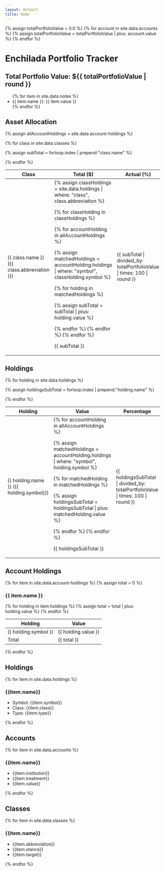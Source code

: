 ```yaml
---
layout: default
title: Home
---
```

{% assign totalPortfolioValue = 0.0 %}
{% for account in site.data.accounts %}
{% assign totalPortfolioValue = totalPortfolioValue | plus: account.value %}
{% endfor %}

# Enchilada Portfolio Tracker

## Total Portfolio Value: ${{ totalPortfolioValue | round }}

<ul>
{% for item in site.data.notes %}
<li>{{ item.name }}: {{ item.value }}</li>
{% endfor %}
</ul>

## Asset Allocation

<!-- get the list of all account holdings -->
{% assign allAccountHoldings = site.data.account-holdings %}

<table class="usa-table width-tablet">
<thead>
<th>Class</th>
<th class="text-right">Total ($)</th>
<th class="text-right">Actual (%)</th>  
<th class="text-right">Target (%)</th>
</thead>

<!-- For each asset class... -->
{% for class in site.data.classes %}
<!-- returns Total Stock Market, Cash, etc. -->

<!-- Set a subtotal variable that is unique to each asset class -->
{% assign subTotal = forloop.index | prepend:"class.name" %}

<tr>
<td>{{ class.name }} ({{ class.abbreviation }})</td>

<td class="text-right">
<!-- Get the list of holdings for that asset class. -->
{% assign classHoldings = site.data.holdings | where: "class", class.abbreviation %}
<!-- returns Berkshire for TSM, Cash for CSH, etc. -->

<!-- For each holding in the class... -->
{% for classHolding in classHoldings %}

<!-- For each holding across all accounts... -->
{% for accountHolding in allAccountHoldings %}

<!-- Filter the holdings across all accounts by the symbols for each class -->
{% assign matchedHoldings = accountHolding.holdings | where: "symbol", classHolding.symbol %}

<!-- For each of the matching/filtered holdings... -->
{% for holding in matchedHoldings %}

<!-- Update the subtotal variable by adding the value of each holding to it. -->
{% assign subTotal = subTotal | plus: holding.value %}

{% endfor %}
{% endfor %}
{% endfor %}

<!-- Show the final results of the subtotal variable for each class. -->
{{ subTotal }}
</td>

<td class="text-right">{{ subTotal | divided_by: totalPortfolioValue | times: 100 | round }}</td>

<td class="text-right">{{ class.target }}</td>
</tr>
{% endfor %}
</table>

## Holdings

<table class="usa-table width-tablet">
<thead>
<th>Holding</th>
<th class="text-right">Value</th>
<th class="text-right">Percentage</th>
</thead>

{% for holding in site.data.holdings %}
<!-- Set a subtotal variable that is unique to each asset class -->
{% assign holdingsSubTotal = forloop.index | prepend:"holding.name" %}

<tr>
<td>{{ holding.name }} ({{ holding.symbol}})</td>
<td class="text-right">
<!-- For each holding across all accounts... -->
{% for accountHolding in allAccountHoldings %}

<!-- Filter the holdings across all accounts by the symbols for each class -->
{% assign matchedHoldings = accountHolding.holdings | where: "symbol", holding.symbol %}

<!-- For each of the matching/filtered holdings... -->
{% for matchedHolding in matchedHoldings %}

<!-- Update the subtotal variable by adding the value of each holding to it. -->
{% assign holdingsSubTotal = holdingsSubTotal | plus: matchedHolding.value %}

{% endfor %}
{% endfor %}

<!-- Show the final results of the subtotal variable for each holding. -->
{{ holdingsSubTotal }}
</td>
<td class="text-right">{{ holdingsSubTotal | divided_by: totalPortfolioValue | times: 100 | round }}</td>
</tr>
{% endfor %}
</table>

## Account Holdings

{% for item in site.data.account-holdings %}
{% assign total = 0 %}
<h3>{{ item.name }}</h3>
<table class="usa-table width-mobile-lg">
<thead>
<th>Holding</th>
<th class="text-right">Value</th>
</thead>
{% for holding in item.holdings %}
{% assign total = total | plus: holding.value %}
<tr>
<td>{{ holding.symbol }}</td>
<td class="text-right">{{ holding.value }}</td>
</tr>
{% endfor %}
<tr>
<td><span class="text-bold">Total</span></td>
<td class="text-right"><span class="text-bold">{{ total }}</span></td>
</tr>
</table>
{% endfor %}

## Holdings

{% for item in site.data.holdings %}
<h3>{{item.name}}</h3>
<ul>
<li>Symbol: {{item.symbol}}</li>
<li>Class: {{item.class}}</li>
<li>Type: {{item.type}}</li>
</ul>
{% endfor %}

## Accounts

{% for item in site.data.accounts %}
<h3>{{item.name}}</h3>
<ul>
<li>{{item.institution}}</li>
<li>{{item.treatment}}</li>
<li>{{item.value}}</li>
</ul>
{% endfor %}

## Classes

{% for item in site.data.classes %}
<h3>{{item.name}}</h3>
<ul>
<li>{{item.abbreviation}}</li>
<li>{{item.stance}}</li>
<li>{{item.target}}</li>
</ul>
{% endfor %}

